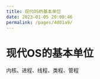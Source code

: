 ```yaml
---
title: 现代OS的基本单位
date: 2023-01-05 20:00:46
permalink: /pages/4d01a9/
---
```

# 现代OS的基本单位

内核、进程、线程、类程、管程

